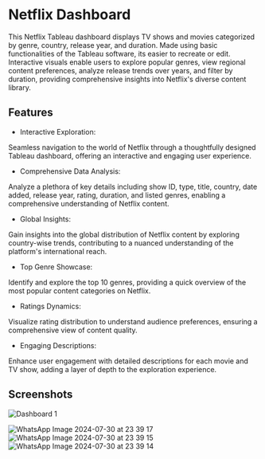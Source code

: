 
# Netflix Dashboard

This Netflix Tableau dashboard displays TV shows and movies categorized by genre, country, release year, and duration. Made using basic functionalities of the Tableau software, its easier to recreate or edit. Interactive visuals enable users to explore popular genres, view regional content preferences, analyze release trends over years, and filter by duration, providing comprehensive insights into Netflix's diverse content library. 


## Features

- Interactive Exploration:
  
Seamless navigation to the world of Netflix through a thoughtfully designed Tableau dashboard, offering an interactive and engaging user experience.


- Comprehensive Data Analysis:

Analyze a plethora of key details including show ID, type, title, country, date added, release year, rating, duration, and listed genres, enabling a comprehensive understanding of Netflix content.


- Global Insights:

Gain insights into the global distribution of Netflix content by exploring country-wise trends, contributing to a nuanced understanding of the platform's international reach.


- Top Genre Showcase:

Identify and explore the top 10 genres, providing a quick overview of the most popular content categories on Netflix.

- Ratings Dynamics:

Visualize rating distribution to understand audience preferences, ensuring a comprehensive view of content quality.

- Engaging Descriptions:

Enhance user engagement with detailed descriptions for each movie and TV show, adding a layer of depth to the exploration experience.
## Screenshots

![Dashboard 1](https://github.com/user-attachments/assets/8a47a5fb-ac99-4dc1-b922-d0fe5cdb0e30)

![WhatsApp Image 2024-07-30 at 23 39 17](https://github.com/user-attachments/assets/79b4c43f-d970-4a71-9988-45a4f4ac0103)
![WhatsApp Image 2024-07-30 at 23 39 15](https://github.com/user-attachments/assets/02ed1c8d-5c26-4c40-b6fc-65a82970ef8f)
![WhatsApp Image 2024-07-30 at 23 39 14](https://github.com/user-attachments/assets/c07d260e-524a-4a87-9d8e-db7ea76ab950)


